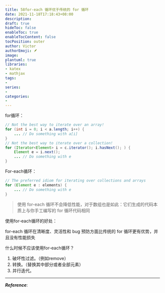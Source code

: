 ```yaml
---
title: 58for-each 循环优于传统的 for 循环
date: 2021-11-18T17:18:43+08:00
description:
draft: true
hideToc: false
enableToc: true
enableTocContent: false
tocPosition: outer
author: Victor
authorEmoji: 🪶
image:
plantuml: true
libraries:
- katex
- mathjax
tags:
-
series:
-
categories:
-
---
```




for循环：

```java
// Not the best way to iterate over an array!
for (int i = 0; i < a.length; i++) {
    ... // Do something with a[i]
}
// Not the best way to iterate over a collection!
for (Iterator<Element> i = c.iterator(); i.hasNext(); ) {
    Element e = i.next();
    ... // Do something with e
}
```

For-each循环：

```java
// The preferred idiom for iterating over collections and arrays
for (Element e : elements) {
    ... // Do something with e
}
```

> 使用 for-each 循环不会降低性能，对于数组也是如此：它们生成的代码本质上与你手工编写的 for 循环代码相同

使用for-each循环的好处：

for-each 循环在清晰度、灵活性和 bug 预防方面比传统的 for 循环更有优势，并且没有性能损失

什么时候不应该使用for-each循环？

1. 破坏性过滤。（例如remove）
2. 转换。（替换其中部分或者全部元素）
3. 并行迭代。

---

***Reference***:
